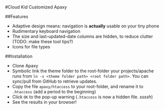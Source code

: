 #Cloud Kid Customized Apaxy

##Features
* Adaptive design means: navigation is **actually** usable on your tiny phone
* Rudimentary keyboard navigation
* The size and last-updated-date columns are hidden, to reduce clutter (TODO: make these tool tips?)
* Icons for file types

##Installation
* Clone Apaxy
* Symbolic link the theme folder  to the root-folder your projects/apache runs from `ln -s <theme folder path> <root folder path>`. You can sync/pull from GitHub to retrieve updates. 
* Copy the file `apaxy/htaccess` to your root-folder, and rename it to `.htaccess` (add a period to the beginning)
* Click `OK` to the pop-up warning (`.htaccess` is now a hidden file. _ssssh_)
* See the results in your browser!
